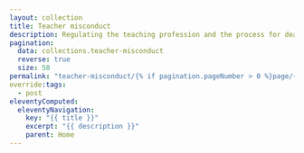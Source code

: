 ```yaml
---
layout: collection
title: Teacher misconduct
description: Regulating the teaching profession and the process for dealing with cases of serious misconduct
pagination:
  data: collections.teacher-misconduct
  reverse: true
  size: 50
permalink: "teacher-misconduct/{% if pagination.pageNumber > 0 %}page/{{ pagination.pageNumber + 1 }}{% endif %}/"
override:tags:
  - post
eleventyComputed:
  eleventyNavigation:
    key: "{{ title }}"
    excerpt: "{{ description }}"
    parent: Home
---
```

